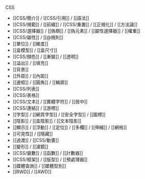 CSS
- [[CSS/簡介]] / [[CSS/引用]] / [[語法]]
- [[CSS/規範]] / [[前綴]] / [[CSS/重置]] / [[正規化]] / [[方法論]]
- [[CSS/選擇器]] / [[偽類]] / [[偽元素]] / [[屬性選擇器]] / [[權重]]
- [[CSS/屬性]] / [[@規則]]
- [[單位]] / [[維度]]
- [[盒模型]] / [[盒尺寸]]
- [[CSS/顏色]] / [[漸變]] / [[透明]]
- [[溢出]] / [[填充]]
- [[背景]]
- [[外距]] / [[內距]]
- [[邊框]] / [[圓角]] / [[輪廓]]
- [[CSS/列表]]
- [[CSS/表格]]
- [[CSS/文本]] / [[實體字符]] / [[居中]]
- [[CSS/連結]] / [[游標]]
- [[字型]] / [[網頁字型]] / [[安全字型]] / [[圖標]]
- [[陰影]] / [[盒陰影]] / [[文本陰影]]
- [[顯示]] / [[浮動]] / [[定位]] / [[多欄]] / [[伸縮]] / [[網格]]
- [[可見性]] / [[隱藏]]
- [[過渡]] / [[CSS/動畫]]
- [[變形]] / [[濾鏡]]
- [[CSS/變數]] / [[函數]] / [[計數器]]
- [[CSS/框架]] / [[版型]] / [[預處理器]]
- [[媒體查詢]] / [[媒體型別]]
- [[RWD]] / [[AWD]]